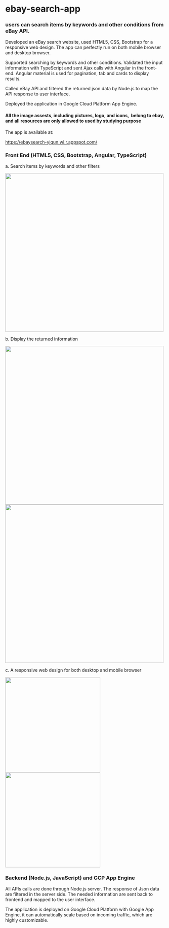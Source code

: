 # ebay-search-app
### users can search items by keywords and other conditions from eBay API.

Developed an eBay search website, used HTML5, CSS, Bootstrap for a responsive web design. The app can perfectly run on both mobile browser and desktop browser.

Supported searching by keywords and other conditions. Validated the input information with TypeScript and sent Ajax calls with Angular in the front-end. Angular material is used for pagination, tab and cards to display results.

Called eBay API and filtered the returned json data by Node.js to map the API response to user interface.

Deployed the application in Google Cloud Platform App Engine.

#### All the image assests, including pictures, logo, and icons,  belong to ebay, and all resources are only allowed to used by studying purpose

The app is available at:

https://ebaysearch-yiqun.wl.r.appspot.com/

### Front End (HTML5, CSS, Bootstrap, Angular, TypeScript)

a. Search items by keywords and other filters

<img src = 'https://ftp.bmp.ovh/imgs/2020/07/ec483910c380a6ba.png' width=500 />

b. Display the returned information

<img src = 'https://ftp.bmp.ovh/imgs/2020/07/4a69025979ac4593.png' width=500/>

<img src = 'https://ftp.bmp.ovh/imgs/2020/07/13194a4b80f9e597.png' width=500/>


c. A responsive web design for both desktop and mobile browser

<img src = 'https://ftp.bmp.ovh/imgs/2020/07/dda0b66384d0a8f1.png' width=300/>

<img src = 'https://ftp.bmp.ovh/imgs/2020/07/6e5ed07039682f74.png' width=300/> 

### Backend (Node.js, JavaScript) and GCP App Engine

All APIs calls are done through Node.js server. The response of Json data are filtered in the server side. The needed information are sent back to frontend and mapped to the user interface.

The application is deployed on Google Cloud Platform with Google App Engine, it can  automatically scale based on incoming traffic, which are highly customizable.
